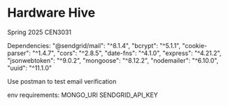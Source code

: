 # Hardware Hive
Spring 2025 CEN3031


Dependencies:
	"@sendgrid/mail": "^8.1.4",
	"bcrypt": "^5.1.1",
	"cookie-parser": "^1.4.7",
	"cors": "^2.8.5",
	"date-fns": "^4.1.0",
	"express": "^4.21.2",
	"jsonwebtoken": "^9.0.2",
	"mongoose": "^8.12.2",
	"nodemailer": "^6.10.0",
	"uuid": "^11.1.0"


Use postman to test email verification

env requirements:
	MONGO_URI
	SENDGRID_API_KEY
